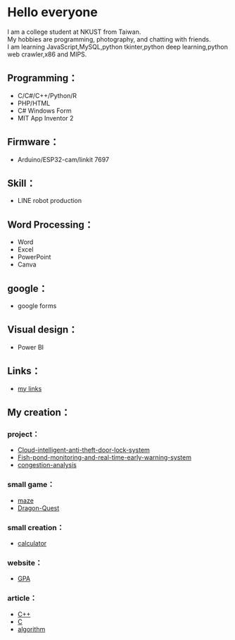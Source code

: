 # Hello everyone
I am a college student at NKUST from Taiwan.  
My hobbies are programming, photography, and chatting with friends.  
I am learning JavaScript,MySQL,python tkinter,python deep learning,python web crawler,x86 and MIPS.
## Programming：
- C/C#/C++/Python/R
- PHP/HTML
- C# Windows Form
- MIT App Inventor 2
## Firmware：
- Arduino/ESP32-cam/linkit 7697
## Skill：
- LINE robot production
## Word Processing：
- Word
- Excel
- PowerPoint
- Canva
## google：
- google forms
## Visual design：
- Power BI
## Links：
- [my links](https://bento.me/xixa3333)

## My creation：
### project：
- [Cloud-intelligent-anti-theft-door-lock-system ](https://github.com/xixa3333/Cloud-intelligent-anti-theft-door-lock-system)
- [Fish-pond-monitoring-and-real-time-early-warning-system](https://github.com/xixa3333/Fish-pond-monitoring-and-real-time-early-warning-system)
- [congestion-analysis](https://github.com/xixa3333/congestion-analysis)
### small game：
- [maze](https://github.com/xixa3333/maze)
- [Dragon-Quest](https://github.com/xixa3333/Dragon-Quest)
### small creation：
- [calculator](https://github.com/xixa3333/calculator)
### website：
- [GPA](https://github.com/xixa3333/GPA-website)
### article：
- [C++](https://github.com/xixa3333/C-Plus-Plus-Textbook/blob/main/%E7%9B%AE%E9%8C%84.md)
- [C](https://github.com/xixa3333/C-Textbook/blob/main/%E7%9B%AE%E9%8C%84.md)
- [algorithm](https://github.com/xixa3333/algorithm/blob/main/%E7%9B%AE%E9%8C%84.md)
